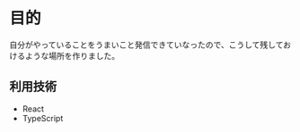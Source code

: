 <!-- ---
title: "ブログを作りました",
date: "2021-3-15",
tags: ["React","TypeScript"]
--- -->
# 目的
自分がやっていることをうまいこと発信できていなったので、こうして残しておけるような場所を作りました。

## 利用技術
- React
- TypeScript